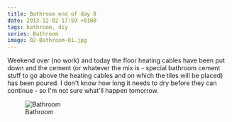 ```yaml
---
title: Bathroom end of day 8
date: 2013-12-02 17:59 +0100
tags: bathroom, diy
series: Bathroom
image: 02-Bathroom-01.jpg
---
```


Weekend over (no work) and today the floor heating cables have been put down and the cement (or whatever the mix is - special bathroom cement stuff to go above the heating cables and on which the tiles will be placed) has been poured. I don't know how long it needs to dry before they can continue - so I'm not sure what'll happen tomorrow.

<figure class="figure w-100 text-center">
  <img class="figure-img img-fluid rounded" src="/images/posts/2013/12/02-Bathroom-01.jpg" title="Bathroom" alt="Bathroom"/>
  <figcaption class="figure-caption">Bathroom</figcaption>
</figure>
